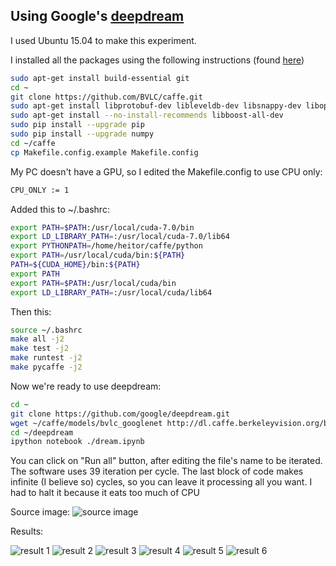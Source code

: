 ## Using Google's [deepdream](https://github.com/google/deepdream)

I used Ubuntu 15.04 to make this experiment.

I installed all the packages using the following instructions (found [here](https://www.reddit.com/r/deepdream/comments/3cd1yf/howto_install_on_ubuntulinux_mint_including_cuda/))

```bash
sudo apt-get install build-essential git
cd ~
git clone https://github.com/BVLC/caffe.git
sudo apt-get install libprotobuf-dev libleveldb-dev libsnappy-dev libopencv-dev libhdf5-serial-dev python python-dev python-scipy python-setuptools python-numpy python-pip libgflags-dev libgoogle-glog-dev liblmdb-dev protobuf-compiler libatlas-dev libatlas-base-dev libatlas3-base libatlas-test
sudo apt-get install --no-install-recommends libboost-all-dev
sudo pip install --upgrade pip
sudo pip install --upgrade numpy
cd ~/caffe
cp Makefile.config.example Makefile.config
```

My PC doesn't have a GPU, so I edited the Makefile.config to use CPU only:

```bash
CPU_ONLY := 1
```

Added this to ~/.bashrc:

```bash
export PATH=$PATH:/usr/local/cuda-7.0/bin
export LD_LIBRARY_PATH=:/usr/local/cuda-7.0/lib64
export PYTHONPATH=/home/heitor/caffe/python
export PATH=/usr/local/cuda/bin:${PATH}
PATH=${CUDA_HOME}/bin:${PATH} 
export PATH
export PATH=$PATH:/usr/local/cuda/bin
export LD_LIBRARY_PATH=:/usr/local/cuda/lib64
```

Then this:

```bash
source ~/.bashrc
make all -j2
make test -j2
make runtest -j2
make pycaffe -j2
```

Now we're ready to use deepdream:

```bash
cd ~
git clone https://github.com/google/deepdream.git
wget ~/caffe/models/bvlc_googlenet http://dl.caffe.berkeleyvision.org/bvlc_googlenet.caffemodel
cd ~/deepdream
ipython notebook ./dream.ipynb
```
You can click on "Run all" button, after editing the file's name to be iterated.
The software uses 39 iteration per cycle. The last block of code makes infinite (I believe so) cycles, so you can leave it processing all you want. I had to halt it because it eats too much of CPU

Source image:
![source image](sky1024px.jpg)

Results:

![result 1](0000.jpg)
![result 2](0001.jpg)
![result 3](0002.jpg)
![result 4](0003.jpg)
![result 5](0004.jpg)
![result 6](0005.jpg)